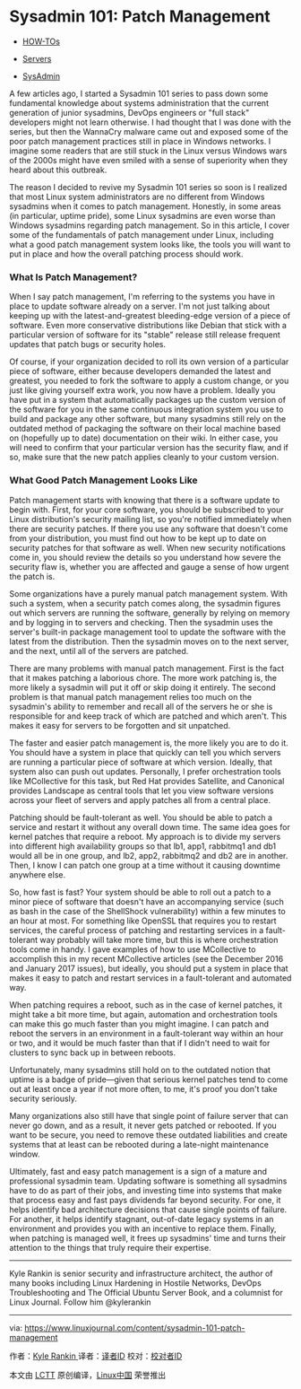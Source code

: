 Sysadmin 101: Patch Management
============================================================ 

*   [HOW-TOs][1]

*   [Servers][2]

*   [SysAdmin][3]


A few articles ago, I started a Sysadmin 101 series to pass down some fundamental knowledge about systems administration that the current generation of junior sysadmins, DevOps engineers or "full stack" developers might not learn otherwise. I had thought that I was done with the series, but then the WannaCry malware came out and exposed some of the poor patch management practices still in place in Windows networks. I imagine some readers that are still stuck in the Linux versus Windows wars of the 2000s might have even smiled with a sense of superiority when they heard about this outbreak.

The reason I decided to revive my Sysadmin 101 series so soon is I realized that most Linux system administrators are no different from Windows sysadmins when it comes to patch management. Honestly, in some areas (in particular, uptime pride), some Linux sysadmins are even worse than Windows sysadmins regarding patch management. So in this article, I cover some of the fundamentals of patch management under Linux, including what a good patch management system looks like, the tools you will want to put in place and how the overall patching process should work.

### What Is Patch Management?

When I say patch management, I'm referring to the systems you have in place to update software already on a server. I'm not just talking about keeping up with the latest-and-greatest bleeding-edge version of a piece of software. Even more conservative distributions like Debian that stick with a particular version of software for its "stable" release still release frequent updates that patch bugs or security holes.

Of course, if your organization decided to roll its own version of a particular piece of software, either because developers demanded the latest and greatest, you needed to fork the software to apply a custom change, or you just like giving yourself extra work, you now have a problem. Ideally you have put in a system that automatically packages up the custom version of the software for you in the same continuous integration system you use to build and package any other software, but many sysadmins still rely on the outdated method of packaging the software on their local machine based on (hopefully up to date) documentation on their wiki. In either case, you will need to confirm that your particular version has the security flaw, and if so, make sure that the new patch applies cleanly to your custom version.

### What Good Patch Management Looks Like

Patch management starts with knowing that there is a software update to begin with. First, for your core software, you should be subscribed to your Linux distribution's security mailing list, so you're notified immediately when there are security patches. If there you use any software that doesn't come from your distribution, you must find out how to be kept up to date on security patches for that software as well. When new security notifications come in, you should review the details so you understand how severe the security flaw is, whether you are affected and gauge a sense of how urgent the patch is.

Some organizations have a purely manual patch management system. With such a system, when a security patch comes along, the sysadmin figures out which servers are running the software, generally by relying on memory and by logging in to servers and checking. Then the sysadmin uses the server's built-in package management tool to update the software with the latest from the distribution. Then the sysadmin moves on to the next server, and the next, until all of the servers are patched.

There are many problems with manual patch management. First is the fact that it makes patching a laborious chore. The more work patching is, the more likely a sysadmin will put it off or skip doing it entirely. The second problem is that manual patch management relies too much on the sysadmin's ability to remember and recall all of the servers he or she is responsible for and keep track of which are patched and which aren't. This makes it easy for servers to be forgotten and sit unpatched.

The faster and easier patch management is, the more likely you are to do it. You should have a system in place that quickly can tell you which servers are running a particular piece of software at which version. Ideally, that system also can push out updates. Personally, I prefer orchestration tools like MCollective for this task, but Red Hat provides Satellite, and Canonical provides Landscape as central tools that let you view software versions across your fleet of servers and apply patches all from a central place.

Patching should be fault-tolerant as well. You should be able to patch a service and restart it without any overall down time. The same idea goes for kernel patches that require a reboot. My approach is to divide my servers into different high availability groups so that lb1, app1, rabbitmq1 and db1 would all be in one group, and lb2, app2, rabbitmq2 and db2 are in another. Then, I know I can patch one group at a time without it causing downtime anywhere else.

So, how fast is fast? Your system should be able to roll out a patch to a minor piece of software that doesn't have an accompanying service (such as bash in the case of the ShellShock vulnerability) within a few minutes to an hour at most. For something like OpenSSL that requires you to restart services, the careful process of patching and restarting services in a fault-tolerant way probably will take more time, but this is where orchestration tools come in handy. I gave examples of how to use MCollective to accomplish this in my recent MCollective articles (see the December 2016 and January 2017 issues), but ideally, you should put a system in place that makes it easy to patch and restart services in a fault-tolerant and automated way.

When patching requires a reboot, such as in the case of kernel patches, it might take a bit more time, but again, automation and orchestration tools can make this go much faster than you might imagine. I can patch and reboot the servers in an environment in a fault-tolerant way within an hour or two, and it would be much faster than that if I didn't need to wait for clusters to sync back up in between reboots.

Unfortunately, many sysadmins still hold on to the outdated notion that uptime is a badge of pride—given that serious kernel patches tend to come out at least once a year if not more often, to me, it's proof you don't take security seriously.

Many organizations also still have that single point of failure server that can never go down, and as a result, it never gets patched or rebooted. If you want to be secure, you need to remove these outdated liabilities and create systems that at least can be rebooted during a late-night maintenance window.

Ultimately, fast and easy patch management is a sign of a mature and professional sysadmin team. Updating software is something all sysadmins have to do as part of their jobs, and investing time into systems that make that process easy and fast pays dividends far beyond security. For one, it helps identify bad architecture decisions that cause single points of failure. For another, it helps identify stagnant, out-of-date legacy systems in an environment and provides you with an incentive to replace them. Finally, when patching is managed well, it frees up sysadmins' time and turns their attention to the things that truly require their expertise.

______________________

Kyle Rankin is senior security and infrastructure architect, the author of many books including Linux Hardening in Hostile Networks, DevOps Troubleshooting and The Official Ubuntu Server Book, and a columnist for Linux Journal. Follow him @kylerankin

--------------------------------------------------------------------------------

via: https://www.linuxjournal.com/content/sysadmin-101-patch-management

作者：[Kyle Rankin ][a]
译者：[译者ID](https://github.com/译者ID)
校对：[校对者ID](https://github.com/校对者ID)

本文由 [LCTT](https://github.com/LCTT/TranslateProject) 原创编译，[Linux中国](https://linux.cn/) 荣誉推出

[a]:https://www.linuxjournal.com/users/kyle-rankin
[1]:https://www.linuxjournal.com/tag/how-tos
[2]:https://www.linuxjournal.com/tag/servers
[3]:https://www.linuxjournal.com/tag/sysadmin
[4]:https://www.linuxjournal.com/users/kyle-rankin
